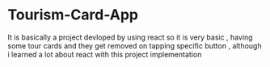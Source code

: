 # Tourism-Card-App
It is basically a project devloped by using react so it is very basic , having some tour cards and they get removed on tapping specific button , although i learned a lot about react with this project implementation 
